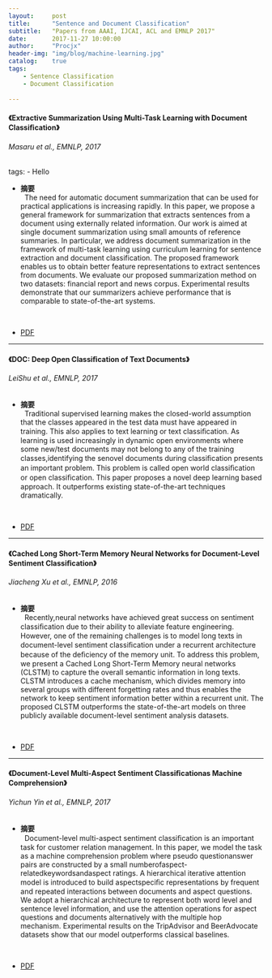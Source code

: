 ```yaml
---
layout:     post
title:      "Sentence and Document Classification"
subtitle:   "Papers from AAAI, IJCAI, ACL and EMNLP 2017"
date:       2017-11-27 10:00:00
author:     "Procjx"
header-img: "img/blog/machine-learning.jpg"
catalog:    true
tags:
    - Sentence Classification
    - Document Classification
    
---
```


#### 《Extractive Summarization Using Multi-Task Learning with Document Classiﬁcation》
###### Masaru et al., EMNLP, 2017

tags: 
    - Hello

- <b>摘要</b><br/>
&nbsp; The need for automatic document summarization that can be used for practical applications is increasing rapidly. In this paper, we propose a general framework for summarization that extracts sentences from a document using externally related information. Our work is aimed at single document summarization using small amounts of reference summaries. In particular, we address document summarization in the framework of multi-task learning using curriculum learning for sentence extraction and document classification. The proposed framework enables us to obtain better feature representations to extract sentences from documents. We evaluate our proposed summarization method on two datasets: financial report and news corpus. Experimental results demonstrate that our summarizers achieve performance that is comparable to state-of-the-art systems.
 <br/>
 
- [PDF](http://aclweb.org/anthology/D17-1222)

---

#### 《DOC: Deep Open Classiﬁcation of Text Documents》
###### LeiShu et al., EMNLP, 2017
- <b>摘要</b><br/>
&nbsp; Traditional supervised learning makes the closed-world assumption that the classes appeared in the test data must have appeared in training. This also applies to text learning or text classiﬁcation. As learning is used increasingly in dynamic open environments where some new/test documents may not belong to any of the training classes,identifying the senovel documents during classiﬁcation presents an important problem. This problem is called open world classiﬁcation or open classiﬁcation. This paper proposes a novel deep learning based approach. It outperforms existing state-of-the-art techniques dramatically. 
 <br/>
 
- [PDF](http://www.aclweb.org/anthology/D/D17/D17-1313.pdf)

---

#### 《Cached Long Short-Term Memory Neural Networks for Document-Level Sentiment Classiﬁcation》
###### Jiacheng Xu et al., EMNLP, 2016
- <b>摘要</b><br/>
&nbsp; Recently,neural networks have achieved great success on sentiment classiﬁcation due to their ability to alleviate feature engineering. However, one of the remaining challenges is to model long texts in document-level sentiment classiﬁcation under a recurrent architecture because of the deﬁciency of the memory unit. To address this problem, we present a Cached Long Short-Term Memory neural networks (CLSTM) to capture the overall semantic information in long texts. CLSTM introduces a cache mechanism, which divides memory into several groups with different forgetting rates and thus enables the network to keep sentiment information better within a recurrent unit. The proposed CLSTM outperforms the state-of-the-art models on three publicly available document-level sentiment analysis datasets.
 <br/>
 
- [PDF](http://www.aclweb.org/anthology/D/D16/D16-1172.pdf)

---

#### 《Document-Level Multi-Aspect Sentiment Classiﬁcationas Machine Comprehension》
###### Yichun Yin et al., EMNLP, 2017
- <b>摘要</b><br/>
&nbsp; Document-level multi-aspect sentiment classiﬁcation is an important task for customer relation management. In this paper, we model the task as a machine comprehension problem where pseudo questionanswer pairs are constructed by a small numberofaspect-relatedkeywordsandaspect ratings. A hierarchical iterative attention model is introduced to build aspectspeciﬁc representations by frequent and repeated interactions between documents and aspect questions. We adopt a hierarchical architecture to represent both word level and sentence level information, and use the attention operations for aspect questions and documents alternatively with the multiple hop mechanism. Experimental results on the TripAdvisor and BeerAdvocate datasets show that our model outperforms classical baselines. 
 <br/>
 
- [PDF](www.aclweb.org/anthology/D/D17/D17-1216.pdf)

